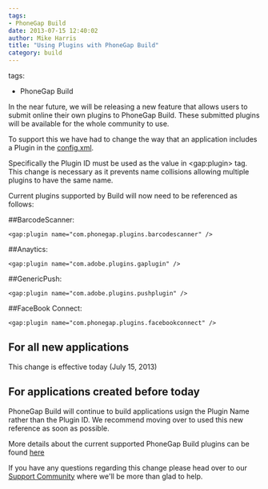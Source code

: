 ```yaml
---
tags:
- PhoneGap Build
date: 2013-07-15 12:40:02
author: Mike Harris
title: "Using Plugins with PhoneGap Build"
category: build
---
```

tags:
- PhoneGap Build

In the near future, we will be releasing a new feature that allows users to submit online their own plugins to PhoneGap Build. These submitted plugins will be available for the whole community to use. 

To support this we have had to change the way that an application includes a Plugin in the [config.xml](https://build.phonegap.com/docs/config.xml). 

Specifically the Plugin ID must be used as the value in &lt;gap:plugin> tag. This change is necessary as it prevents name collisions allowing multiple plugins to have the same name.

Current plugins supported by Build will now need to be referenced as follows:

##BarcodeScanner:

    <gap:plugin name="com.phonegap.plugins.barcodescanner" />

##Anaytics:

    <gap:plugin name="com.adobe.plugins.gaplugin" />

##GenericPush:

    <gap:plugin name="com.adobe.plugins.pushplugin" />

##FaceBook Connect:

    <gap:plugin name="com.phonegap.plugins.facebookconnect" />


## For all new applications

This change is effective today (July 15, 2013) 

## For applications created before today

PhoneGap Build will continue to build applications usign the Plugin Name rather than the Plugin ID. We recommend moving over to used this new reference as soon as possible. 

More details about the current supported PhoneGap Build plugins can be found [here](https://build.phonegap.com/docs/plugins-using)

If you have any questions regarding this change please head over to our [Support Community](http://community.phonegap.com/) where we'll be more than glad to help.
